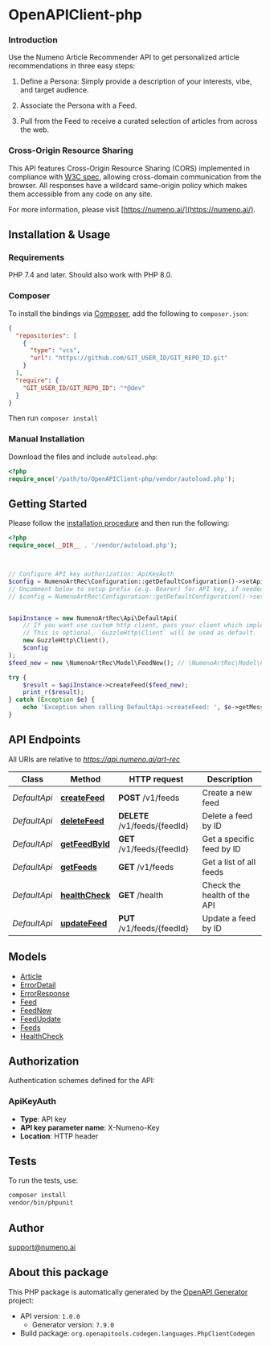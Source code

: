 # OpenAPIClient-php

### Introduction

Use the Numeno Article Recommender API to get personalized article recommendations in three easy steps:

1. Define a Persona: Simply provide a description of your interests, vibe, and target audience.

2. Associate the Persona with a Feed.

3. Pull from the Feed to receive a curated selection of articles from across the web.

### Cross-Origin Resource Sharing

This API features Cross-Origin Resource Sharing (CORS) implemented in compliance with [W3C spec](https://www.w3.org/TR/cors/), allowing cross-domain communication from the browser.
All responses have a wildcard same-origin policy which makes them accessible from any code on any site.

For more information, please visit [https://numeno.ai/](https://numeno.ai/).

## Installation & Usage

### Requirements

PHP 7.4 and later.
Should also work with PHP 8.0.

### Composer

To install the bindings via [Composer](https://getcomposer.org/), add the following to `composer.json`:

```json
{
  "repositories": [
    {
      "type": "vcs",
      "url": "https://github.com/GIT_USER_ID/GIT_REPO_ID.git"
    }
  ],
  "require": {
    "GIT_USER_ID/GIT_REPO_ID": "*@dev"
  }
}
```

Then run `composer install`

### Manual Installation

Download the files and include `autoload.php`:

```php
<?php
require_once('/path/to/OpenAPIClient-php/vendor/autoload.php');
```

## Getting Started

Please follow the [installation procedure](#installation--usage) and then run the following:

```php
<?php
require_once(__DIR__ . '/vendor/autoload.php');



// Configure API key authorization: ApiKeyAuth
$config = NumenoArtRec\Configuration::getDefaultConfiguration()->setApiKey('X-Numeno-Key', 'YOUR_API_KEY');
// Uncomment below to setup prefix (e.g. Bearer) for API key, if needed
// $config = NumenoArtRec\Configuration::getDefaultConfiguration()->setApiKeyPrefix('X-Numeno-Key', 'Bearer');


$apiInstance = new NumenoArtRec\Api\DefaultApi(
    // If you want use custom http client, pass your client which implements `GuzzleHttp\ClientInterface`.
    // This is optional, `GuzzleHttp\Client` will be used as default.
    new GuzzleHttp\Client(),
    $config
);
$feed_new = new \NumenoArtRec\Model\FeedNew(); // \NumenoArtRec\Model\FeedNew

try {
    $result = $apiInstance->createFeed($feed_new);
    print_r($result);
} catch (Exception $e) {
    echo 'Exception when calling DefaultApi->createFeed: ', $e->getMessage(), PHP_EOL;
}

```

## API Endpoints

All URIs are relative to *https://api.numeno.ai/art-rec*

| Class        | Method                                                | HTTP request                  | Description                 |
| ------------ | ----------------------------------------------------- | ----------------------------- | --------------------------- |
| _DefaultApi_ | [**createFeed**](docs/Api/DefaultApi.md#createfeed)   | **POST** /v1/feeds            | Create a new feed           |
| _DefaultApi_ | [**deleteFeed**](docs/Api/DefaultApi.md#deletefeed)   | **DELETE** /v1/feeds/{feedId} | Delete a feed by ID         |
| _DefaultApi_ | [**getFeedById**](docs/Api/DefaultApi.md#getfeedbyid) | **GET** /v1/feeds/{feedId}    | Get a specific feed by ID   |
| _DefaultApi_ | [**getFeeds**](docs/Api/DefaultApi.md#getfeeds)       | **GET** /v1/feeds             | Get a list of all feeds     |
| _DefaultApi_ | [**healthCheck**](docs/Api/DefaultApi.md#healthcheck) | **GET** /health               | Check the health of the API |
| _DefaultApi_ | [**updateFeed**](docs/Api/DefaultApi.md#updatefeed)   | **PUT** /v1/feeds/{feedId}    | Update a feed by ID         |

## Models

- [Article](docs/Model/Article.md)
- [ErrorDetail](docs/Model/ErrorDetail.md)
- [ErrorResponse](docs/Model/ErrorResponse.md)
- [Feed](docs/Model/Feed.md)
- [FeedNew](docs/Model/FeedNew.md)
- [FeedUpdate](docs/Model/FeedUpdate.md)
- [Feeds](docs/Model/Feeds.md)
- [HealthCheck](docs/Model/HealthCheck.md)

## Authorization

Authentication schemes defined for the API:

### ApiKeyAuth

- **Type**: API key
- **API key parameter name**: X-Numeno-Key
- **Location**: HTTP header

## Tests

To run the tests, use:

```bash
composer install
vendor/bin/phpunit
```

## Author

support@numeno.ai

## About this package

This PHP package is automatically generated by the [OpenAPI Generator](https://openapi-generator.tech) project:

- API version: `1.0.0`
  - Generator version: `7.9.0`
- Build package: `org.openapitools.codegen.languages.PhpClientCodegen`
